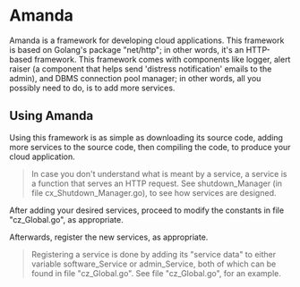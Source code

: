 # Amanda

Amanda is a framework for developing cloud applications. This framework is based on Golang's package "net/http"; in other words, it's an HTTP-based framework. This framework comes with components like logger, alert raiser (a component that helps send 'distress notification' emails to the admin), and DBMS connection pool manager; in other words, all you possibly need to do, is to add more services.



## Using Amanda

Using this framework is as simple as downloading its source code, adding more services to the source code, then compiling the code, to produce your cloud application.

> In case you don't understand what is meant by a service, a service is a function that serves an HTTP request. See shutdown\_Manager (in file cx\_Shutdown\_Manager.go), to see how services are designed.

After adding your desired services, proceed to modify the constants in file "cz\_Global.go", as appropriate.

Afterwards, register the new services, as appropriate. 

> Registering a service is done by adding its "service data" to either variable software\_Service or admin\_Service, both of which can be found in file "cz\_Global.go". See file "cz\_Global.go", for an example.